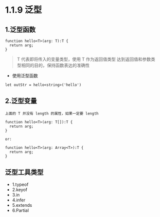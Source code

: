 # 1.1.9 泛型


## 1.泛型函数

```
function hello<T>(arg: T):T {
  return arg;
}
```

>T 代表即将传入的变量类型，使用 T 作为返回值类型
达到返回值和参数类型相同的目的，保持函数表达的准确性

- 使用泛型函数

```
let outStr = hello<string>('hello')
```

## 2.泛型变量

```
上面的 T 并没有 length 的属性，如果一定要 length

function hello<T>(arg: T[]):T {
  return arg;
}

or:

function hello<T>(arg: Array<T>):T {
  return arg;
}
```

## 泛型工具类型

- 1.typeof
- 2.keyof
- 3.in
- 4.infer
- 5.extends
- 6.Partial
